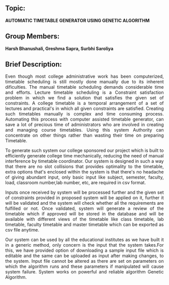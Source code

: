 ## Topic:

**AUTOMATIC TIMETABLE GENERATOR USING GENETIC ALGORITHM**

## Group Members:

**Harsh Bhanushali, Greshma Sapra, Surbhi Saroliya**

## Brief Description:
<p align="justify">
Even though most college administrative work has been computerized, timetable scheduling
is still mostly done manually due to its inherent dificulties. The manual timetable scheduling
demands considerable time and efforts. Lecture timetable scheduling is a Constraint satisfaction problem in which we find a solution that satisfies the given set of constraints. A college
timetable is a temporal arrangement of a set of lectures and practical's in which all given
constraints are satisfied. Creating such timetables manually is complex and time consuming
process. Automating this process with computer assisted timetable generator, can save a lot
of precious time of administrators who are involved in creating and managing course timetables. Using this system Authority can concentrate on other things rather than wasting their
time on preparing Timetable.
</p>

<p align="justify">
To generate such system our college sponsored our project which is built to efficiently generate college time mechanically, reducing the need of manual interference by timetable coordinator. Our system is designed in such a way that there are no slot collisions that provides
optimality to the timetable, extra options that's enclosed within the system is that there's
no headache of giving abundant input, only basic input like subject, semester, faculty, load,
classroom number,lab number, etc, are required in csv format.
</p>

<p align="justify">
Inputs once received by system will be processed further and the given set of constraints
provided in proposed system will be applied on it, further it will be validated and the system will check whether all the requirements are fulfilled or not. Once validated, system will
generate a review of the timetable which if approved will be stored in the database and will
be available with different views of the timetable like class timetable, lab timetable, faculty
timetable and master timetable which can be exported as csv file anytime.
</p>

<p align="justify">
Our system can be used by all the educational institutes as we have built it in a generic
method, only concern is the input that the system takes.For this, we have provided option
of downloading a sample input file which is editable and the same can be uploaded as input
after making changes, to the system. Input file cannot be altered as there are set on parameters on which the algorithm runs and these parameters if manipulated will cause system
failure. System works on powerful and reliable algorithm Genetic Algorithm.
</p>
